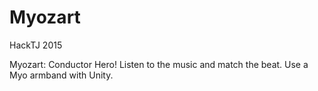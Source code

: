 # Myozart

HackTJ 2015

Myozart: Conductor Hero! Listen to the music and match the beat. Use a Myo armband with Unity.
